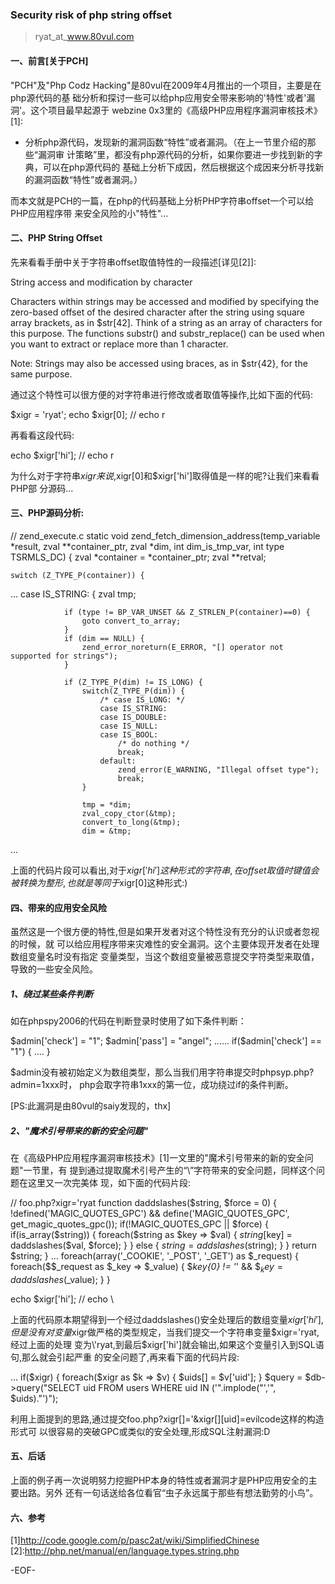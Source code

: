 ### Security risk of php string offset
> ryat_at_www.80vul.com

#### 一、前言[关于PCH]

"PCH"及"Php Codz Hacking"是80vul在2009年4月推出的一个项目，主要是在php源代码的基
础分析和探讨一些可以给php应用安全带来影响的'特性'或者'漏洞'。这个项目最早起源于
webzine 0x3里的《高级PHP应用程序漏洞审核技术》[1]:

* 分析php源代码，发现新的漏洞函数“特性”或者漏洞。（在上一节里介绍的那些“漏洞审
计策略”里，都没有php源代码的分析，如果你要进一步找到新的字典，可以在php源代码的
基础上分析下成因，然后根据这个成因来分析寻找新的漏洞函数“特性”或者漏洞。）

而本文就是PCH的一篇，在php的代码基础上分析PHP字符串offset一个可以给PHP应用程序带
来安全风险的小"特性"...

#### 二、PHP String Offset

先来看看手册中关于字符串offset取值特性的一段描述[详见[2]]:

String access and modification by character

Characters within strings may be accessed and modified by specifying the 
zero-based offset of the desired character after the string using square array 
brackets, as in $str[42]. Think of a string as an array of characters for this 
purpose. The functions substr() and substr_replace() can be used when you want 
to extract or replace more than 1 character.

Note: Strings may also be accessed using braces, as in $str{42}, for the 
same purpose. 

通过这个特性可以很方便的对字符串进行修改或者取值等操作,比如下面的代码:

$xigr = 'ryat';
echo $xigr[0];
// echo r

再看看这段代码:

echo $xigr['hi'];
// echo r

为什么对于字符串$xigr来说,$xigr[0]和$xigr['hi']取得值是一样的呢?让我们来看看PHP部
分源码...

#### 三、PHP源码分析:

// zend_execute.c
static void zend_fetch_dimension_address(temp_variable *result, zval **container_ptr, zval *dim, int dim_is_tmp_var, int type TSRMLS_DC)
{
	zval *container = *container_ptr;
	zval **retval;

	switch (Z_TYPE_P(container)) {
...
		case IS_STRING: {
				zval tmp;

				if (type != BP_VAR_UNSET && Z_STRLEN_P(container)==0) {
					goto convert_to_array;
				}
				if (dim == NULL) {
					zend_error_noreturn(E_ERROR, "[] operator not supported for strings");
				}

				if (Z_TYPE_P(dim) != IS_LONG) {
					switch(Z_TYPE_P(dim)) {
						/* case IS_LONG: */
						case IS_STRING:
						case IS_DOUBLE:
						case IS_NULL:
						case IS_BOOL:
							/* do nothing */
							break;
						default:
							zend_error(E_WARNING, "Illegal offset type");
							break;
					}

					tmp = *dim;
					zval_copy_ctor(&tmp);
					convert_to_long(&tmp);
					dim = &tmp;
...

上面的代码片段可以看出,对于$xigr['hi']这种形式的字符串,在offset取值时键值会被转换
为整形,也就是等同于$xigr[0]这种形式:)

#### 四、带来的应用安全风险

虽然这是一个很方便的特性,但是如果开发者对这个特性没有充分的认识或者忽视的时候，就
可以给应用程序带来灾难性的安全漏洞。这个主要体现开发者在处理数组变量名时没有指定
变量类型，当这个数组变量被恶意提交字符类型来取值，导致的一些安全风险。

##### 1、绕过某些条件判断

如在phpspy2006的代码在判断登录时使用了如下条件判断：


$admin['check'] = "1";
$admin['pass']  = "angel";
 ......
if($admin['check'] == "1") {
....
}

$admin没有被初始定义为数组类型，那么当我们用字符串提交时phpsyp.php?admin=1xxx时，
php会取字符串1xxx的第一位，成功绕过if的条件判断。

[PS:此漏洞是由80vul的saiy发现的，thx]


##### 2、"魔术引号带来的新的安全问题"

在《高级PHP应用程序漏洞审核技术》[1]一文里的"魔术引号带来的新的安全问题"一节里，有
提到通过提取魔术引号产生的“\”字符带来的安全问题，同样这个问题在这里又一次完美体
现，如下面的代码片段:

// foo.php?xigr='ryat
function daddslashes($string, $force = 0) {
	!defined('MAGIC_QUOTES_GPC') && define('MAGIC_QUOTES_GPC', get_magic_quotes_gpc());
	if(!MAGIC_QUOTES_GPC || $force) {
		if(is_array($string)) {
			foreach($string as $key => $val) {
				$string[$key] = daddslashes($val, $force);
			}
		} else {
			$string = addslashes($string);
		}
	}
	return $string;
}
...
foreach(array('_COOKIE', '_POST', '_GET') as $_request) {
	foreach($$_request as $_key => $_value) {
		$_key{0} != '_' && $$_key = daddslashes($_value);
	}
}

echo $xigr['hi'];
// echo \

上面的代码原本期望得到一个经过daddslashes()安全处理后的数组变量$xigr['hi'],但是没
有对变量$xigr做严格的类型规定，当我们提交一个字符串变量$xigr='ryat,经过上面的处理
变为\'ryat,到最后$xigr['hi']就会输出\,如果这个变量引入到SQL语句,那么就会引起严重
的安全问题了,再来看下面的代码片段:

...
if($xigr) {
	foreach($xigr as $k => $v) {
		$uids[] = $v['uid'];
	}
	$query = $db->query("SELECT uid FROM users WHERE uid IN ('".implode("','", $uids)."')");

利用上面提到的思路,通过提交foo.php?xigr[]='&xigr[][uid]=evilcode这样的构造形式可
以很容易的突破GPC或类似的安全处理,形成SQL注射漏洞:D


#### 五、后话

上面的例子再一次说明努力挖掘PHP本身的特性或者漏洞才是PHP应用安全的主要出路。另外
还有一句话送给各位看官“虫子永远属于那些有想法勤劳的小鸟”。

#### 六、参考
[1]http://code.google.com/p/pasc2at/wiki/SimplifiedChinese
[2]:http://php.net/manual/en/language.types.string.php

-EOF-
